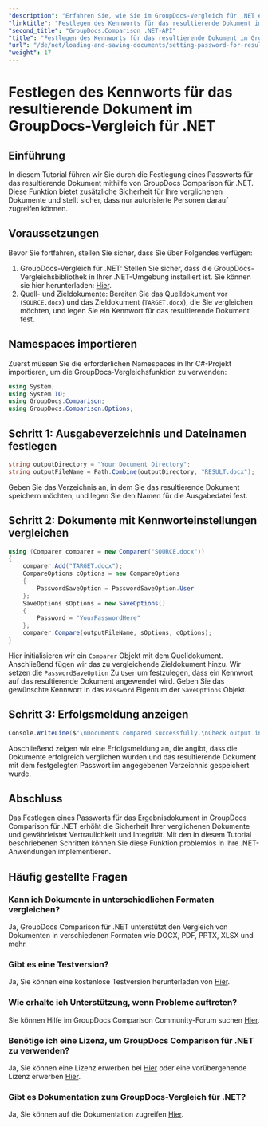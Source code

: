 ```yaml
---
"description": "Erfahren Sie, wie Sie im GroupDocs-Vergleich für .NET ein Kennwort für Ergebnisdokumente festlegen. Erhöhen Sie die Sicherheit und schützen Sie Ihre verglichenen Dateien."
"linktitle": "Festlegen des Kennworts für das resultierende Dokument im GroupDocs-Vergleich für .NET"
"second_title": "GroupDocs.Comparison .NET-API"
"title": "Festlegen des Kennworts für das resultierende Dokument im GroupDocs-Vergleich für .NET"
"url": "/de/net/loading-and-saving-documents/setting-password-for-resultant-document/"
"weight": 17
---
```


# Festlegen des Kennworts für das resultierende Dokument im GroupDocs-Vergleich für .NET

## Einführung
In diesem Tutorial führen wir Sie durch die Festlegung eines Passworts für das resultierende Dokument mithilfe von GroupDocs Comparison für .NET. Diese Funktion bietet zusätzliche Sicherheit für Ihre verglichenen Dokumente und stellt sicher, dass nur autorisierte Personen darauf zugreifen können.
## Voraussetzungen
Bevor Sie fortfahren, stellen Sie sicher, dass Sie über Folgendes verfügen:
1. GroupDocs-Vergleich für .NET: Stellen Sie sicher, dass die GroupDocs-Vergleichsbibliothek in Ihrer .NET-Umgebung installiert ist. Sie können sie hier herunterladen: [Hier](https://releases.groupdocs.com/comparison/net/).
2. Quell- und Zieldokumente: Bereiten Sie das Quelldokument vor (`SOURCE.docx`) und das Zieldokument (`TARGET.docx`), die Sie vergleichen möchten, und legen Sie ein Kennwort für das resultierende Dokument fest.

## Namespaces importieren
Zuerst müssen Sie die erforderlichen Namespaces in Ihr C#-Projekt importieren, um die GroupDocs-Vergleichsfunktion zu verwenden:
```csharp
using System;
using System.IO;
using GroupDocs.Comparison;
using GroupDocs.Comparison.Options;
```
## Schritt 1: Ausgabeverzeichnis und Dateinamen festlegen
```csharp
string outputDirectory = "Your Document Directory";
string outputFileName = Path.Combine(outputDirectory, "RESULT.docx");
```
Geben Sie das Verzeichnis an, in dem Sie das resultierende Dokument speichern möchten, und legen Sie den Namen für die Ausgabedatei fest.
## Schritt 2: Dokumente mit Kennworteinstellungen vergleichen
```csharp
using (Comparer comparer = new Comparer("SOURCE.docx"))
{
    comparer.Add("TARGET.docx");
    CompareOptions cOptions = new CompareOptions
    {
        PasswordSaveOption = PasswordSaveOption.User
    };
    SaveOptions sOptions = new SaveOptions()
    {
        Password = "YourPasswordHere"
    };
    comparer.Compare(outputFileName, sOptions, cOptions);
}
```
Hier initialisieren wir ein `Comparer` Objekt mit dem Quelldokument. Anschließend fügen wir das zu vergleichende Zieldokument hinzu. Wir setzen die `PasswordSaveOption` Zu `User` um festzulegen, dass ein Kennwort auf das resultierende Dokument angewendet wird. Geben Sie das gewünschte Kennwort in das `Password` Eigentum der `SaveOptions` Objekt.
## Schritt 3: Erfolgsmeldung anzeigen
```csharp
Console.WriteLine($"\nDocuments compared successfully.\nCheck output in {outputDirectory}.");
```
Abschließend zeigen wir eine Erfolgsmeldung an, die angibt, dass die Dokumente erfolgreich verglichen wurden und das resultierende Dokument mit dem festgelegten Passwort im angegebenen Verzeichnis gespeichert wurde.

## Abschluss
Das Festlegen eines Passworts für das Ergebnisdokument in GroupDocs Comparison für .NET erhöht die Sicherheit Ihrer verglichenen Dokumente und gewährleistet Vertraulichkeit und Integrität. Mit den in diesem Tutorial beschriebenen Schritten können Sie diese Funktion problemlos in Ihre .NET-Anwendungen implementieren.
## Häufig gestellte Fragen
### Kann ich Dokumente in unterschiedlichen Formaten vergleichen?
Ja, GroupDocs Comparison für .NET unterstützt den Vergleich von Dokumenten in verschiedenen Formaten wie DOCX, PDF, PPTX, XLSX und mehr.
### Gibt es eine Testversion?
Ja, Sie können eine kostenlose Testversion herunterladen von [Hier](https://releases.groupdocs.com/).
### Wie erhalte ich Unterstützung, wenn Probleme auftreten?
Sie können Hilfe im GroupDocs Comparison Community-Forum suchen [Hier](https://forum.groupdocs.com/c/comparison/12).
### Benötige ich eine Lizenz, um GroupDocs Comparison für .NET zu verwenden?
Ja, Sie können eine Lizenz erwerben bei [Hier](https://purchase.groupdocs.com/buy) oder eine vorübergehende Lizenz erwerben [Hier](https://purchase.groupdocs.com/temporary-license/).
### Gibt es Dokumentation zum GroupDocs-Vergleich für .NET?
Ja, Sie können auf die Dokumentation zugreifen [Hier](https://tutorials.groupdocs.com/comparison/net/).
